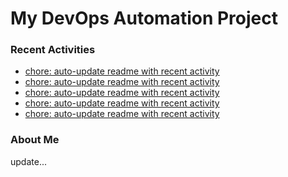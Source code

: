 # My DevOps Automation Project

### Recent Activities
<!-- activity:START -->
- [chore: auto-update readme with recent activity](https://github.com/kaigiii/mybowling-app/commit/7bf135f672220c296c6982502bcb2de3448c77c8)
- [chore: auto-update readme with recent activity](https://github.com/kaigiii/mybowling-app/commit/b05111b9bd031582608a95454f9a9f972fc25cf1)
- [chore: auto-update readme with recent activity](https://github.com/kaigiii/mybowling-app/commit/ee36a248eae3771b18e71054aa01917867591f3e)
- [chore: auto-update readme with recent activity](https://github.com/kaigiii/mybowling-app/commit/fc37184557f90ca4506b89f31e74c7d330a8241b)
- [chore: auto-update readme with recent activity](https://github.com/kaigiii/mybowling-app/commit/d4ee1f0e8c46dc47459d246160a0eb1a979448af)
<!-- activity:END -->

### About Me
<!-- MYLINKS:START -->
<!-- MYLINKS:END -->

update...
